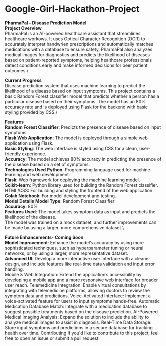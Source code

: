 # Google-Girl-Hackathon-Project
**PharmaPal - Disease Prediction Model**\
**Project Overview**\
PharmaPal is an AI-powered healthcare assistant that streamlines healthcare workows. It uses Optical Character
Recognition (OCR) to accurately interpret handwrien prescriptions and automatically matches medications with a
database to ensure safety. PharmaPal also analyzes medical images for diagnostics and predicts the likelihood of
diseases based on patient-reported symptoms, helping healthcare professionals detect conditions early and make
informed decisions for beer patient outcomes.\

**Current Progress**\
Disease prediction system that uses machine learning to predict the likelihood of a disease based on input symptoms. This project contains a basic Random Forest classifier model that predicts whether a person has a particular disease based on their symptoms. The model has an 80% accuracy rate and is deployed using Flask for the backend with basic styling provided by CSS.\

**Features**\
**Random Forest Classifier**: Predicts the presence of disease based on input symptoms.\
**Flask Web Application**: The model is deployed through a simple web application using Flask.\
**Basic Styling**: The web interface is styled using CSS for a clean, user-friendly experience.\
**Accuracy**: The model achieves 80% accuracy in predicting the presence of the disease based on a set of symptoms.\
**Technologies Used**
**Python**: Programming language used for machine learning and web development.\
**Flask**: Web framework for deploying the machine learning model.\
**Scikit-learn**: Python library used for building the Random Forest classifier.\
HTML/CSS: For building and styling the frontend of the web application.\
**Colab Notebook**: For model development and testing.\
**Model Details**
**Model Type**: Random Forest Classifier\
**Accuracy**: 80%\
**Features Used**: The model takes symptom data as input and predicts the likelihood of the disease.\
The model was trained on a mock dataset, and further improvements can be made by using a larger, more comprehensive dataset.\

**Future Enhancements- Coming Soon**\
**Model Improvement**: Enhance the model’s accuracy by using more sophisticated techniques, such as hyperparameter tuning or neural networks, or by using a larger, more representative dataset.\
**Advanced UI**: Develop a more interactive user interface with a cleaner design, and include features like real-time data validation and input error handling.\
Mobile & Web Integration: Extend the application’s accessibility by developing a mobile app and a more responsive web interface for broader user reach.
Telemedicine Integration: Enable virtual consultations by integrating with telemedicine platforms, allowing doctors to review the symptom data and predictions.
Voice-Activated Interface: Implement a voice-activated feature for users to input symptoms hands-free.
Automatic Medication Database Match: Integrate with a medication database to suggest possible treatments based on the disease prediction.
AI-Powered Medical Imaging Analysis: Expand the solution to include the ability to analyze medical images to assist in diagnosis.
Real-Time Data Storage: Store input symptoms and predictions in a secure database for tracking health over time.
Contributing
If you'd like to contribute to this project, feel free to open an issue or submit a pull request.
